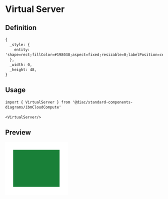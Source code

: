 # Virtual Server

## Definition

```
{
  _style: { 
    entity: 'shape=rect;fillColor=#198038;aspect=fixed;resizable=0;labelPosition=center;verticalLabelPosition=bottom;align=center;verticalAlign=top;strokeColor=none;fontSize=14;',
  },
  _width: 0,
  _height: 48,
}
```

## Usage

```
import { VirtualServer } from '@diac/standard-components-diagrams/ibmCloudCompute'

<VirtualServer/>
```

## Preview

<img src="./virtual-server.png" width="200"/>
